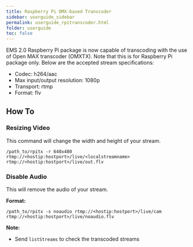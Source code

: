 ```yaml
---
title: Raspberry Pi OMX-based Transcoder
sidebar: userguide_sidebar
permalink: userguide_rpitranscoder.html
folder: userguide
toc: false
---
```


EMS 2.0 Raspberry Pi package is now capable of transcoding with the use of Open MAX transcoder (OMXTX).  Note that this is for Raspberry Pi package only.  Below are the accepted stream specifications:

- Codec: h264/aac
- Max input/output resolution: 1080p
- Transport: rtmp
- Format: flv



## How To

### Resizing Video

This command will change the width and height of your stream.

```
/path_to/rpitx -r 640x480 rtmp://<hostip:hostport>/live/<localstreamname> rtmp://<hostip:hostport>/live/out.flv
```



### Disable Audio

This will remove the audio of your stream.

**Format:**

```
/path_to/rpitx -s noaudio rtmp://<hostip:hostport>/live/cam rtmp://<hostip:hostport>/live/noaudio.flv
```



**Note:**

- Send `listStreams` to check the transcoded streams